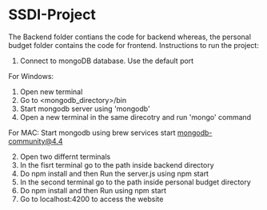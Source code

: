 # SSDI-Project
The Backend folder contians the code for backend whereas, the personal budget folder contains the code for frontend.
Instructions to run the project:
1. Connect to mongoDB database. Use the default port
  
  For Windows:
  1. Open new terminal
  2. Go to <mongodb_directory>/bin
  3. Start mongodb server using 'mongodb'
  4. Open a new terminal in the same direcotry and run 'mongo' command
  
  For MAC:
  Start mongodb using brew services start mongodb-community@4.4   
  
2. Open two differnt terminals
3. In the fisrt terminal go to the path inside backend directory
4. Do npm install and then Run the server.js using npm start 
5. In the second terminal go to the path inside personal budget directory
6. Do npm install and then Run using npm start
7. Go to localhost:4200 to access the website
